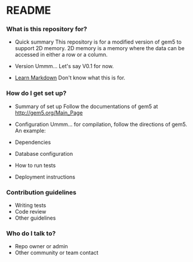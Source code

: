# README #

### What is this repository for? ###

* Quick summary
This repository is for a modified version of gem5 to support 2D memory. 2D memory is a memory where the data can be accessed in either a row or a column.

* Version
Ummm... Let's say V0.1 for now.

* [Learn Markdown](https://bitbucket.org/tutorials/markdowndemo)
Don't know what this is for.

### How do I get set up? ###

* Summary of set up
Follow the documentations of gem5 at http://gem5.org/Main_Page

* Configuration
Ummm... for compilation, follow the directions of gem5. An example:


* Dependencies
* Database configuration
* How to run tests
* Deployment instructions

### Contribution guidelines ###

* Writing tests
* Code review
* Other guidelines

### Who do I talk to? ###

* Repo owner or admin
* Other community or team contact